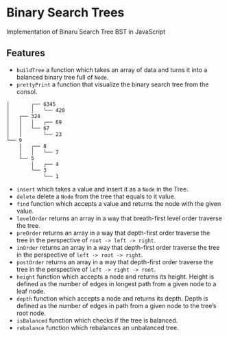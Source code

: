 # Binary Search Trees

Implementation of Binaru Search Tree BST in JavaScript

## Features

-   `buildTree` a function which takes an array of data and turns it into a balanced binary tree full of `Node`.
-   `prettyPrint` a function that visualize the binary search tree from the consol.

```
│       ┌── 6345
│       │   └── 420
│   ┌── 324
│   │   │   ┌── 69
│   │   └── 67
│   │       └── 23
└── 9
    │   ┌── 8
    │   │   └── 7
    └── 5
        │   ┌── 4
        └── 3
            └── 1
```

-   `insert` which takes a value and insert it as a `Node` in the Tree.
-   `delete` delete a `Node` from the tree that equals to it value.
-   `find` function which accepts a value and returns the node with the given value.
-   `levelOrder` returns an array in a way that breath-first level order traverse the tree.
-   `preOrder` returns an array in a way that depth-first order traverse the tree in the perspective of `root -> left -> right`.
-   `inOrder` returns an array in a way that depth-first order traverse the tree in the perspective of `left -> root -> right`.
-   `postOrder` returns an array in a way that depth-first order traverse the tree in the perspective of `left -> right -> root`.
-   `height` function which accepts a node and returns its height. Height is defined as the number of edges in longest path from a given node to a leaf node.
-   `depth` function which accepts a node and returns its depth. Depth is defined as the number of edges in path from a given node to the tree’s root node.
-   `isBalanced` function which checks if the tree is balanced.
-   `rebalance` function which rebalances an unbalanced tree.
